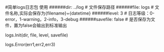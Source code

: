 #简单logs日志包 使用
######dir: ../log         # 文件保存路径
######file: logs          # 文件名称,实际会保存为{filename}+{datetime}
######level: 3            # 日志等级：0-error，1-warning，2-info，3-debug
######savefile: false     # 是否保存为文件，置为false会输出到标准输出

logs.Init(dir, file, level, savefile)

logs.Error(err1,err2,err3)